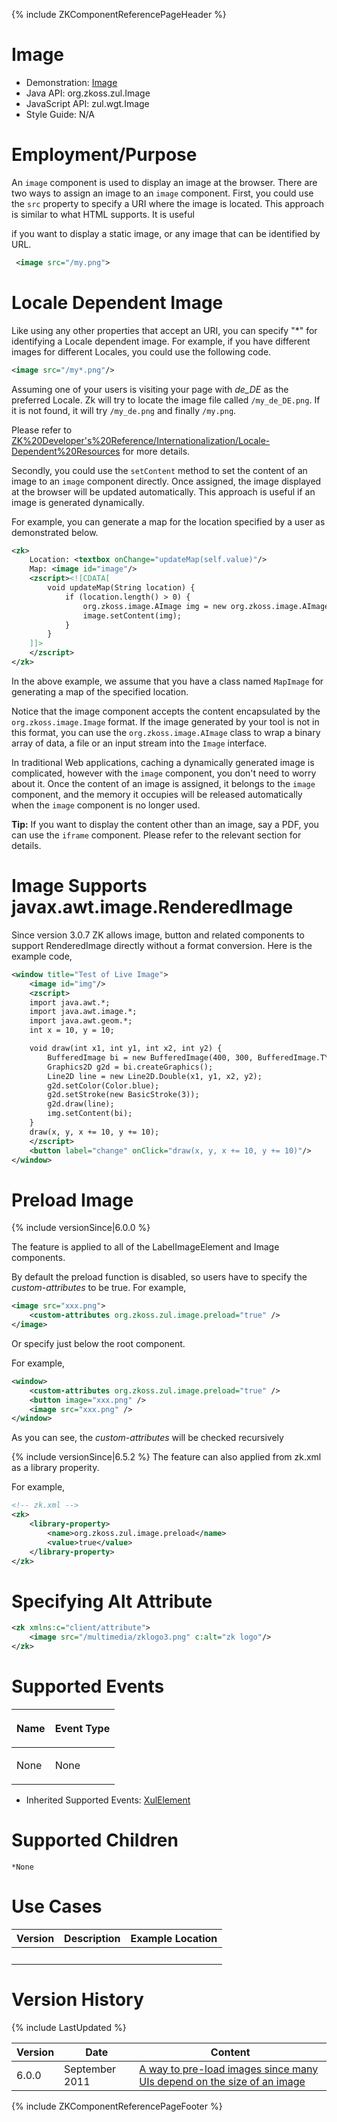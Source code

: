 {% include ZKComponentReferencePageHeader %}

# Image

- Demonstration:
  [Image](http://www.zkoss.org/zkdemo/multimedia/dynamic_image)
- Java API: <javadoc>org.zkoss.zul.Image</javadoc>
- JavaScript API: <javadoc directory="jsdoc">zul.wgt.Image</javadoc>
- Style Guide: N/A

# Employment/Purpose

An `image` component is used to display an image at the browser. There
are two ways to assign an image to an `image` component. First, you
could use the `src` property to specify a URI where the image is
located. This approach is similar to what HTML supports. It is useful

if you want to display a static image, or any image that can be
identified by URL.

``` xml
 <image src="/my.png">
```

# Locale Dependent Image

Like using any other properties that accept an URI, you can specify "\*"
for identifying a Locale dependent image. For example, if you have
different images for different Locales, you could use the following
code.

``` xml
<image src="/my*.png"/>
```

Assuming one of your users is visiting your page with *de_DE* as the
preferred Locale. Zk will try to locate the image file called
`/my_de_DE.png`. If it is not found, it will try `/my_de.png` and
finally `/my.png`.

Please refer to
[ZK%20Developer's%20Reference/Internationalization/Locale-Dependent%20Resources](ZK%20Developer's%20Reference/Internationalization/Locale-Dependent%20Resources)
for more details.

Secondly, you could use the `setContent` method to set the content of an
image to an `image` component directly. Once assigned, the image
displayed at the browser will be updated automatically. This approach is
useful if an image is generated dynamically.

For example, you can generate a map for the location specified by a user
as demonstrated below.

``` xml
<zk>
    Location: <textbox onChange="updateMap(self.value)"/>
    Map: <image id="image"/>
    <zscript><![CDATA[  
        void updateMap(String location) {
            if (location.length() > 0) {
                org.zkoss.image.AImage img = new org.zkoss.image.AImage(location);
                image.setContent(img);
            }
        }
    ]]>
    </zscript>
</zk>
```

In the above example, we assume that you have a class named `MapImage`
for generating a map of the specified location.

Notice that the image component accepts the content encapsulated by the
`org.zkoss.image.Image` format. If the image generated by your tool is
not in this format, you can use the `org.zkoss.image.AImage` class to
wrap a binary array of data, a file or an input stream into the `Image`
interface.

In traditional Web applications, caching a dynamically generated image
is complicated, however with the `image` component, you don't need to
worry about it. Once the content of an image is assigned, it belongs to
the `image` component, and the memory it occupies will be released
automatically when the `image` component is no longer used.

**Tip:** If you want to display the content other than an image, say a
PDF, you can use the `iframe` component. Please refer to the relevant
section for details.

# Image Supports javax.awt.image.RenderedImage

Since version 3.0.7 ZK allows image, button and related components to
support RenderedImage directly without a format conversion. Here is the
example code,

``` xml
<window title="Test of Live Image">
    <image id="img"/>
    <zscript>
    import java.awt.*;
    import java.awt.image.*;
    import java.awt.geom.*;
    int x = 10, y = 10;

    void draw(int x1, int y1, int x2, int y2) {
        BufferedImage bi = new BufferedImage(400, 300, BufferedImage.TYPE_INT_RGB);
        Graphics2D g2d = bi.createGraphics();
        Line2D line = new Line2D.Double(x1, y1, x2, y2);
        g2d.setColor(Color.blue);
        g2d.setStroke(new BasicStroke(3));
        g2d.draw(line);
        img.setContent(bi);
    }
    draw(x, y, x += 10, y += 10);
    </zscript>
    <button label="change" onClick="draw(x, y, x += 10, y += 10)"/>
</window>
```

# Preload Image

{% include versionSince\|6.0.0 %}

The feature is applied to all of the LabelImageElement and Image
components.

By default the preload function is disabled, so users have to specify
the *custom-attributes* to be true. For example,

``` xml
<image src="xxx.png">
    <custom-attributes org.zkoss.zul.image.preload="true" />
</image>
```

Or specify just below the root component.

For example,

``` xml
<window>
    <custom-attributes org.zkoss.zul.image.preload="true" />
    <button image="xxx.png" />
    <image src="xxx.png" />
</window>
```

As you can see, the *custom-attributes* will be checked recursively

{% include versionSince\|6.5.2 %} The feature can also applied from
zk.xml as a library properity.

For example,

``` xml
<!-- zk.xml -->
<zk>
    <library-property>
        <name>org.zkoss.zul.image.preload</name>
        <value>true</value>
    </library-property>
</zk>
```

# Specifying Alt Attribute

``` xml
<zk xmlns:c="client/attribute">
    <image src="/multimedia/zklogo3.png" c:alt="zk logo"/>
</zk>
```

# Supported Events

<table>
<thead>
<tr class="header">
<th><center>
<p>Name</p>
</center></th>
<th><center>
<p>Event Type</p>
</center></th>
</tr>
</thead>
<tbody>
<tr class="odd">
<td><p>None</p></td>
<td><p>None</p></td>
</tr>
</tbody>
</table>

- Inherited Supported Events: [
  XulElement](ZK_Component_Reference/Base_Components/XulElement#Supported_Events)

# Supported Children

`*None`

# Use Cases

| Version | Description | Example Location |
|---------|-------------|------------------|
|         |             |                  |

# Version History

{% include LastUpdated %}

| Version | Date           | Content                                                                                                          |
|---------|----------------|------------------------------------------------------------------------------------------------------------------|
| 6.0.0   | September 2011 | [A way to pre-load images since many UIs depend on the size of an image](http://tracker.zkoss.org/browse/ZK-314) |

{% include ZKComponentReferencePageFooter %}
